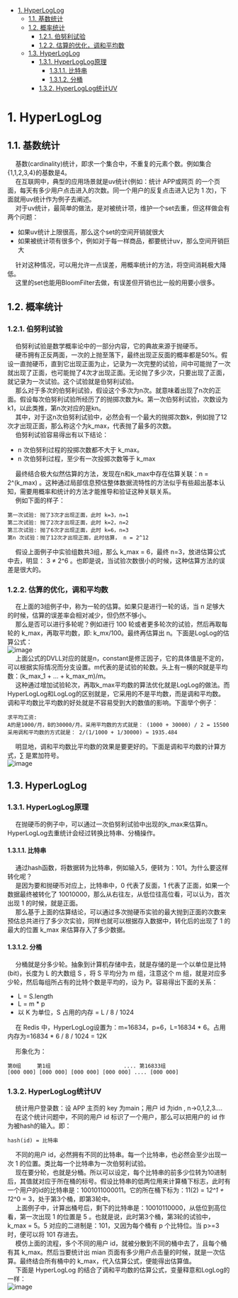 
<!-- TOC -->

- [1. HyperLogLog](#1-hyperloglog)
    - [1.1. 基数统计](#11-基数统计)
    - [1.2. 概率统计](#12-概率统计)
        - [1.2.1. 伯努利试验](#121-伯努利试验)
        - [1.2.2. 估算的优化，调和平均数](#122-估算的优化调和平均数)
    - [1.3. HyperLogLog](#13-hyperloglog)
        - [1.3.1. HyperLogLog原理](#131-hyperloglog原理)
            - [1.3.1.1. 比特串](#1311-比特串)
            - [1.3.1.2. 分桶](#1312-分桶)
        - [1.3.2. HyperLogLog统计UV](#132-hyperloglog统计uv)

<!-- /TOC -->

# 1. HyperLogLog  

<!-- 
https://www.cnblogs.com/linguanh/p/10460421.html
https://www.jianshu.com/p/4748af30d194
https://www.jianshu.com/p/b517e976d953
-->

## 1.1. 基数统计  
&emsp; 基数(cardinality)统计，即求一个集合中，不重复的元素个数。例如集合{1,1,2,3,4}的基数是4。  
&emsp; 在互联网中，典型的应用场景就是uv统计(例如：统计 APP或网页 的一个页面，每天有多少用户点击进入的次数。同一个用户的反复点击进入记为 1 次)，下面就用uv统计作为例子去阐述。  
&emsp; 对于uv统计，最简单的做法，是对被统计项，维护一个set去重，但这样做会有两个问题：  

* 如果uv统计上限很高，那么这个set的空间开销就很大
* 如果被统计项有很多个，例如对于每一样商品，都要统计uv，那么空间开销巨大

&emsp; 针对这种情况，可以用允许一点误差，用概率统计的方法，将空间消耗极大降低。  
&emsp; 这里的set也能用BloomFilter去做，有误差但开销也比一般的用要小很多。

## 1.2. 概率统计
### 1.2.1. 伯努利试验  
&emsp; 伯努利试验是数学概率论中的一部分内容，它的典故来源于抛硬币。  
&emsp; 硬币拥有正反两面，一次的上抛至落下，最终出现正反面的概率都是50%。假设一直抛硬币，直到它出现正面为止，记录为一次完整的试验，间中可能抛了一次就出现了正面，也可能抛了4次才出现正面。无论抛了多少次，只要出现了正面，就记录为一次试验。这个试验就是伯努利试验。  
&emsp; 那么对于多次的伯努利试验，假设这个多次为n次。就意味着出现了n次的正面。假设每次伯努利试验所经历了的抛掷次数为k。第一次伯努利试验，次数设为k1，以此类推，第n次对应的是kn。  
&emsp; 其中，对于这n次伯努利试验中，必然会有一个最大的抛掷次数k，例如抛了12次才出现正面，那么称这个为k_max，代表抛了最多的次数。  
&emsp; 伯努利试验容易得出有以下结论：  

* n 次伯努利过程的投掷次数都不大于 k_max。
* n 次伯努利过程，至少有一次投掷次数等于 k_max

&emsp; 最终结合极大似然估算的方法，发现在n和k_max中存在估算关联：n = 2^(k_max) 。这种通过局部信息预估整体数据流特性的方法似乎有些超出基本认知，需要用概率和统计的方法才能推导和验证这种关联关系。  
&emsp; 例如下面的样子：  

    第一次试验: 抛了3次才出现正面，此时 k=3，n=1
    第二次试验: 抛了2次才出现正面，此时 k=2，n=2
    第三次试验: 抛了6次才出现正面，此时 k=6，n=3
    第n 次试验：抛了12次才出现正面，此时估算， n = 2^12  

&emsp; 假设上面例子中实验组数共3组，那么 k_max = 6，最终 n=3，放进估算公式中去，明显： 3 ≠ 2^6 。也即是说，当试验次数很小的时候，这种估算方法的误差是很大的。  

### 1.2.2. 估算的优化，调和平均数
&emsp; 在上面的3组例子中，称为一轮的估算。如果只是进行一轮的话，当 n 足够大的时候，估算的误差率会相对减少，但仍然不够小。  
&emsp; 那么是否可以进行多轮呢？例如进行 100 轮或者更多轮次的试验，然后再取每轮的 k_max，再取平均数，即: k_mx/100。最终再估算出 n。下面是LogLog的估算公式：  
![image](https://gitee.com/wt1814/pic-host/raw/master/algorithm/function-36.png)  
&emsp; 上面公式的DVLL对应的就是n，constant是修正因子，它的具体值是不定的，可以根据实际情况而分支设置。m代表的是试验的轮数。头上有一横的R就是平均数：(k_max_1 + ... + k_max_m)/m。  
&emsp; 这种通过增加试验轮次，再取k_max平均数的算法优化就是LogLog的做法。而 HyperLogLog和LogLog的区别就是，它采用的不是平均数，而是调和平均数。调和平均数比平均数的好处就是不容易受到大的数值的影响。下面举个例子：  

    求平均工资:
    A的是1000/月，B的30000/月。采用平均数的方式就是： (1000 + 30000) / 2 = 15500
    采用调和平均数的方式就是： 2/(1/1000 + 1/30000) ≈ 1935.484

&emsp; 明显地，调和平均数比平均数的效果是要更好的。下面是调和平均数的计算方式，∑ 是累加符号。  
![image](https://gitee.com/wt1814/pic-host/raw/master/algorithm/function-37.png)  

## 1.3. HyperLogLog
### 1.3.1. HyperLogLog原理
&emsp; 在抛硬币的例子中，可以通过一次伯努利试验中出现的k_max来估算n。HyperLogLog去重统计会经过转换比特串、分桶操作。  

#### 1.3.1.1. 比特串
&emsp; 通过hash函数，将数据转为比特串，例如输入5，便转为：101。为什么要这样转化呢？  
&emsp; 是因为要和抛硬币对应上，比特串中，0 代表了反面，1 代表了正面，如果一个数据最终被转化了 10010000，那么从右往左，从低位往高位看，可以认为，首次出现 1 的时候，就是正面。  
&emsp; 那么基于上面的估算结论，可以通过多次抛硬币实验的最大抛到正面的次数来预估总共进行了多少次实验，同样也就可以根据存入数据中，转化后的出现了 1 的最大的位置 k_max 来估算存入了多少数据。  

#### 1.3.1.2. 分桶
&emsp; 分桶就是分多少轮。抽象到计算机存储中去，就是存储的是一个以单位是比特(bit)，长度为 L 的大数组 S ，将 S 平均分为 m 组，注意这个 m 组，就是对应多少轮，然后每组所占有的比特个数是平均的，设为 P。容易得出下面的关系：  

* L = S.length
* L = m * p
* 以 K 为单位，S 占用的内存 = L / 8 / 1024

&emsp; 在 Redis 中，HyperLogLog设置为：m=16834，p=6，L=16834 * 6。占用内存为=16834 * 6 / 8 / 1024 = 12K  

&emsp; 形象化为：  

    第0组     第1组                       .... 第16833组
    [000 000] [000 000] [000 000] [000 000] .... [000 000]

### 1.3.2. HyperLogLog统计UV
&emsp; 统计用户登录数：设 APP 主页的 key 为main；用户 id 为idn , n->0,1,2,3....  
&emsp; 在这个统计问题中，不同的用户 id 标识了一个用户，那么可以把用户的 id 作为被hash的输入。即：  

    hash(id) = 比特串

&emsp; 不同的用户 id，必然拥有不同的比特串。每一个比特串，也必然会至少出现一次 1 的位置。类比每一个比特串为一次伯努利试验。  
&emsp; 现在要分轮，也就是分桶。所以可以设定，每个比特串的前多少位转为10进制后，其值就对应于所在桶的标号。假设比特串的低两位用来计算桶下标志，此时有一个用户的id的比特串是：1001011000011。它的所在桶下标为：11(2) = 1*2^1 + 1*2^0 = 3，处于第3个桶，即第3轮中。  
&emsp; 上面例子中，计算出桶号后，剩下的比特串是：10010110000，从低位到高位看，第一次出现 1 的位置是 5 。也就是说，此时第3个桶，第3轮的试验中，k_max = 5。5 对应的二进制是：101，又因为每个桶有 p 个比特位。当 p>=3 时，便可以将 101 存进去。  
&emsp; 模仿上面的流程，多个不同的用户 id，就被分散到不同的桶中去了，且每个桶有其 k_max。然后当要统计出 mian 页面有多少用户点击量的时候，就是一次估算。最终结合所有桶中的 k_max，代入估算公式，便能得出估算值。  
&emsp; 下面是 HyperLogLog 的结合了调和平均数的估算公式，变量释意和LogLog的一样：  
![image](https://gitee.com/wt1814/pic-host/raw/master/algorithm/function-38.png)  

